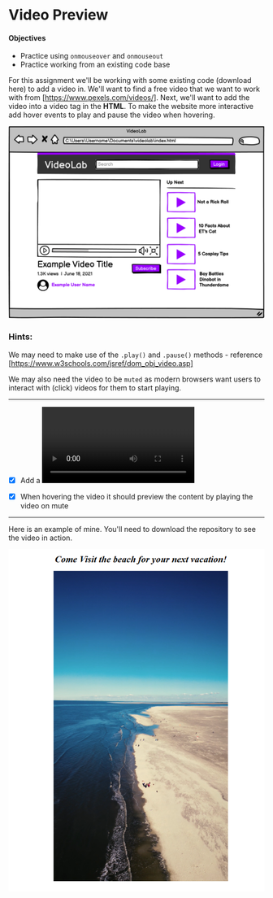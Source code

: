 # Video Preview

#### Objectives

- Practice using `onmouseover` and `onmouseout`
- Practice working from an existing code base

For this assignment we'll be working with some existing code (download here) to add a video in. We'll want to find a free video that we want to work with from [https://www.pexels.com/videos/]. Next, we'll want to add the video into a video tag in the **HTML**. To make the website more interactive add hover events to play and pause the video when hovering.

![alt text](image.png)

### Hints:
We may need to make use of the `.play()` and `.pause()` methods - reference [https://www.w3schools.com/jsref/dom_obj_video.asp]

We may also need the video to be `muted` as modern browsers want users to interact with (click) videos for them to start playing.

<hr/>


- [x] Add a <video> into the existing project

- [x] When hovering the video it should preview the content by playing the video on mute

<hr/>

Here is an example of mine. You'll need to download the repository to see the video in action. 

![alt text](image-1.png)

